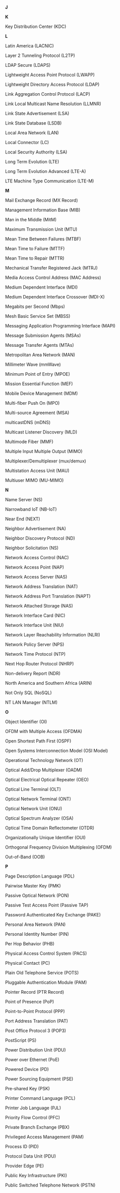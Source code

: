**J**

**K**

Key Distribution Center (KDC)

**L**

Latin America (LACNIC)

Layer 2 Tunneling Protocol (L2TP)

LDAP Secure (LDAPS)

Lightweight Access Point Protocol (LWAPP)

Lightweight Directory Access Protocol (LDAP)

Link Aggregation Control Protocol (LACP)

Link Local Multicast Name Resolution (LLMNR)

Link State Advertisement (LSA)

Link State Database (LSDB)

Local Area Network (LAN)

Local Connector (LC)

Local Security Authority (LSA)

Long Term Evolution (LTE)

Long Term Evolution Advanced (LTE-A)

LTE Machine Type Communication (LTE-M)

**M**

Mail Exchange Record (MX Record)

Management Information Base (MIB)

Man in the Middle (MitM)

Maximum Transmission Unit (MTU)

Mean Time Between Failures (MTBF)

Mean Time to Failure (MTTF)

Mean Time to Repair (MTTR)

Mechanical Transfer Registered Jack (MTRJ)

Media Access Control Address (MAC Address)

Medium Dependent Interface (MDI)

Medium Dependent Interface Crossover (MDI-X)

Megabits per Second (Mbps)

Mesh Basic Service Set (MBSS)

Messaging Application Programming Interface (MAPI)

Message Submission Agents (MSAs)

Message Transfer Agents (MTAs)

Metropolitan Area Network (MAN)

Millimeter Wave (mmWave)

Minimum Point of Entry (MPOE)

Mission Essential Function (MEF)

Mobile Device Management (MDM)

Multi-fiber Push On (MPO)

Multi-source Agreement (MSA)

multicastDNS (mDNS)

Multicast Listener Discovery (MLD)

Multimode Fiber (MMF)

Multiple Input Multiple Output (MIMO)

Multiplexer/Demultiplexer (mux/demux)

Multistation Access Unit (MAU)

Multiuser MIMO (MU-MIMO)

**N**

Name Server (NS)

Narrowband IoT (NB-IoT)

Near End (NEXT)

Neighbor Advertisement (NA)

Neighbor Discovery Protocol (ND)

Neighbor Solicitation (NS)

Network Access Control (NAC)

Network Access Point (NAP)

Network Access Server (NAS)

Network Address Translation (NAT)

Network Address Port Translation (NAPT)

Network Attached Storage (NAS)

Network Interface Card (NIC)

Network Interface Unit (NIU)

Network Layer Reachability Information (NLRI)

Network Policy Server (NPS)

Network Time Protocol (NTP)

Next Hop Router Protocol (NHRP)

Non-delivery Report (NDR)

North America and Southern Africa (ARIN)

Not Only SQL (NoSQL)

NT LAN Manager (NTLM)

**O**

Object Identifier (OI)

OFDM with Multiple Access (OFDMA)

Open Shortest Path First (OSPF)

Open Systems Interconnection Model (OSI Model)

Operational Technology Network (OT)

Optical Add/Drop Multiplexer (OADM)

Optical Electrical Optical Repeater (OEO)

Optical Line Terminal (OLT)

Optical Network Terminal (ONT)

Optical Network Unit (ONU)

Optical Spectrum Analyzer (OSA)

Optical Time Domain Reflectometer (OTDR)

Organizationally Unique Identifier (OUI)

Orthogonal Frequency Division Multiplexing (OFDM)

Out-of-Band (OOB)

**P**

Page Description Language (PDL)

Pairwise Master Key (PMK)

Passive Optical Network (PON)

Passive Test Access Point (Passive TAP)

Password Authenticated Key Exchange (PAKE)

Personal Area Network (PAN)

Personal Identity Number (PIN)

Per Hop Behavior (PHB)

Physical Access Control System (PACS)

Physical Contact (PC)

Plain Old Telephone Service (POTS)

Pluggable Authentication Module (PAM)

Pointer Record (PTR Record)

Point of Presence (PoP)

Point-to-Point Protocol (PPP)

Port Address Translation (PAT)

Post Office Protocol 3 (POP3)

PostScript (PS)

Power Distribution Unit (PDU)

Power over Ethernet (PoE)

Powered Device (PD)

Power Sourcing Equipment (PSE)

Pre-shared Key (PSK)

Printer Command Language (PCL)

Printer Job Language (PJL)

Priority Flow Control (PFC)

Private Branch Exchange (PBX)

Privileged Access Management (PAM)

Process ID (PID)

Protocol Data Unit (PDU)

Provider Edge (PE)

Public Key Infrastructure (PKI)

Public Switched Telephone Network (PSTN)